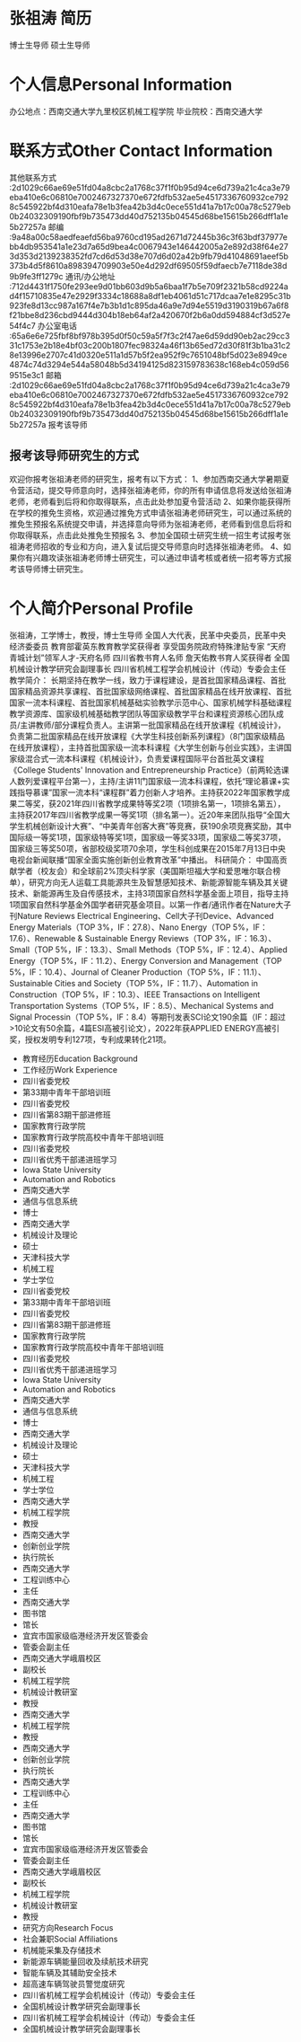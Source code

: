 # 张祖涛 简历
博士生导师
硕士生导师

# 个人信息Personal Information
办公地点：西南交通大学九里校区机械工程学院
毕业院校：西南交通大学

# 联系方式Other Contact Information
其他联系方式 :2d1029c66ae69e51fd04a8cbc2a1768c37f1f0b95d94ce6d739a21c4ca3e79eba410e6c06810e7002467327370e672fdfb532ae5e4517336760932ce7928c545922bf4d310eafa78e1b3fea42b3d4c0ece551d41a7b17c00a78c5279eb0b24032309190fbf9b735473dd40d752135b04545d68be15615b266dff1a1e5b27257a
邮编 :9a48a00c58aedfeaefd56ba9760cd195ad2671d72445b36c3f63bdf37977ebb4db953541a1e23d7a65d9bea4c0067943e146442005a2e892d38f64e273d353d2139238352fd7cd6d53d38e707d6d02a42b9fb79d41048691aeef5b373b4d5f8610a898394709903e50e4d292df69505f59dfaecb7e7118de38d9b9fe3ff1279c
通讯/办公地址 :712d4431f1750fe293ee9d01bb603d9b5a6baa1f7b5e709f2321b58cd9224ad4f15710835e47e2929f3334c18688a8df1eb4061d51c717dcaa7e1e8295c31b923fe8d13cc987a167f4e7b3b1d1c895da46a9e7d94e5519d3190319b67a6f8f21bbe8d236cbd9444d304b18eb64af2a420670f2b6a0dd594884cf3d527e54f4c7
办公室电话 :65a6e6e725fbf8bf978b395d0f50c59a5f7f3c2f47ae6d59dd90eb2ac29cc331c1753e2b18e4bf03c200b1807fec98324a46f13b65ed72d30f81f3b1ba31c28e13996e2707c41d0320e511a1d57b5f2ea952f9c7651048bf5d023e8949ce4874c74d3294e544a58048b5d34194125d823159783638c168eb4c059d569515e3c1
邮箱 :2d1029c66ae69e51fd04a8cbc2a1768c37f1f0b95d94ce6d739a21c4ca3e79eba410e6c06810e7002467327370e672fdfb532ae5e4517336760932ce7928c545922bf4d310eafa78e1b3fea42b3d4c0ece551d41a7b17c00a78c5279eb0b24032309190fbf9b735473dd40d752135b04545d68be15615b266dff1a1e5b27257a
报考该导师

## 报考该导师研究生的方式
欢迎你报考张祖涛老师的研究生，报考有以下方式：
1、参加西南交通大学暑期夏令营活动，提交导师意向时，选择张祖涛老师，你的所有申请信息将发送给张祖涛老师，老师看到后将和你取得联系，点击此处参加夏令营活动
2、如果你能获得所在学校的推免生资格，欢迎通过推免方式申请张祖涛老师研究生，可以通过系统的推免生预报名系统提交申请，并选择意向导师为张祖涛老师，老师看到信息后将和你取得联系，点击此处推免生预报名
3、参加全国硕士研究生统一招生考试报考张祖涛老师招收的专业和方向，进入复试后提交导师意向时选择张祖涛老师。
4、如果你有兴趣攻读张祖涛老师博士研究生，可以通过申请考核或者统一招考等方式报考该导师博士研究生。

# 个人简介Personal Profile
张祖涛，工学博士，教授，博士生导师
全国人大代表，民革中央委员，民革中央经济委委员
教育部霍英东教育教学奖获得者
享受国务院政府特殊津贴专家
“天府青城计划”领军人才-天府名师
四川省教书育人名师
詹天佑教书育人奖获得者
全国机械设计教学研究会副理事长
四川省机械工程学会机械设计（传动）专委会主任
教学简介：
长期坚持在教学一线，致力于课程建设，是首批国家精品课程、首批国家精品资源共享课程、首批国家级网络课程、首批国家精品在线开放课程、首批国家一流本科课程、首批国家机械基础实验教学示范中心、国家机械学科基础课程教学资源库、国家级机械基础教学团队等国家级教学平台和课程资源核心团队成员/主讲教师/部分课程负责人。主讲第一批国家精品在线开放课程《机械设计》，负责第二批国家精品在线开放课程《大学生科技创新系列课程》（8门国家级精品在线开放课程），主持首批国家级一流本科课程《大学生创新与创业实践》，主讲国家级混合式一流本科课程《机械设计》，负责爱课程国际平台首批英文课程《College Students' Innovation and Entrepreneurship Practice》（前两轮选课人数列爱课程平台第一），主持/主讲11门国家级一流本科课程，依托“理论慕课+实践指导慕课”国家一流本科“课程群”着力创新人才培养。主持获2022年国家教学成果二等奖，获2021年四川省教学成果特等奖2项（1项排名第一，1项排名第五），主持获2017年四川省教学成果一等奖1项（排名第一）。近20年来团队指导“全国大学生机械创新设计大赛”、“中美青年创客大赛”等竞赛，获190余项竞赛奖励，其中国际级一等奖1项，国家级特等奖1项，国家级一等奖33项，国家级二等奖37项，国家级三等奖50项，省部校级奖项70余项，学生科创成果在2015年7月13日中央电视台新闻联播“国家全面实施创新创业教育改革”中播出。
科研简介：
中国高贡献学者（校友会）和全球前2%顶尖科学家（美国斯坦福大学和爱思唯尔联合榜单），研究方向无人运载工具能源共生及智慧感知技术、新能源智能车辆及其关键技术、新能源再生及自传感技术，主持3项国家自然科学基金面上项目，指导主持1项国家自然科学基金外国学者研究基金项目。以第一作者/通讯作者在Nature大子刊Nature Reviews Electrical Engineering、Cell大子刊Device、Advanced Energy Materials（TOP 3%，IF：27.8）、Nano Energy（TOP 5%，IF：17.6）、Renewable & Sustainable Energy Reviews（TOP 3%，IF：16.3）、Small（TOP 5%，IF：13.3）、Small Methods（TOP 5%，IF：12.4）、Applied Energy（TOP 5%，IF：11.2）、Energy Conversion and Management（TOP 5%，IF：10.4）、Journal of Cleaner Production（TOP 5%，IF：11.1）、Sustainable Cities and Society（TOP 5%，IF：11.7）、Automation in Construction（TOP 5%，IF：10.3）、IEEE Transactions on Intelligent Transportation Systems（TOP 5%，IF：8.5）、Mechanical Systems and Signal Processin（TOP 5%，IF：8.4）等期刊发表SCI论文190余篇（IF：超过>10论文有50余篇，4篇ESI高被引论文），2022年获APPLIED ENERGY高被引奖，授权发明专利127项，专利成果转化21项。
- 教育经历Education Background
- 工作经历Work Experience
- 四川省委党校
- 第33期中青年干部培训班
- 四川省委党校
- 四川省第83期干部进修班
- 国家教育行政学院
- 国家教育行政学院高校中青年干部培训班
- 四川省委党校
- 四川省优秀干部递进班学习
- Iowa State University
- Automation and Robotics
- 西南交通大学
- 通信与信息系统
- 博士
- 西南交通大学
- 机械设计及理论
- 硕士
- 天津科技大学
- 机械工程
- 学士学位
- 四川省委党校
- 第33期中青年干部培训班
- 四川省委党校
- 四川省第83期干部进修班
- 国家教育行政学院
- 国家教育行政学院高校中青年干部培训班
- 四川省委党校
- 四川省优秀干部递进班学习
- Iowa State University
- Automation and Robotics
- 西南交通大学
- 通信与信息系统
- 博士
- 西南交通大学
- 机械设计及理论
- 硕士
- 天津科技大学
- 机械工程
- 学士学位
- 西南交通大学
- 机械工程学院
- 教授
- 西南交通大学
- 创新创业学院
- 执行院长
- 西南交通大学
- 工程训练中心
- 主任
- 西南交通大学
- 图书馆
- 馆长
- 宜宾市国家级临港经济开发区管委会
- 管委会副主任
- 西南交通大学峨眉校区
- 副校长
- 机械工程学院
- 机械设计教研室
- 教授
- 西南交通大学
- 机械工程学院
- 教授
- 西南交通大学
- 创新创业学院
- 执行院长
- 西南交通大学
- 工程训练中心
- 主任
- 西南交通大学
- 图书馆
- 馆长
- 宜宾市国家级临港经济开发区管委会
- 管委会副主任
- 西南交通大学峨眉校区
- 副校长
- 机械工程学院
- 机械设计教研室
- 教授
- 研究方向Research Focus
- 社会兼职Social Affiliations
- 机械能采集及存储技术
- 新能源车辆能量回收及续航技术研究
- 智能车辆及其辅助安全技术
- 超高速车辆驾驶员警觉度研究
- 四川省机械工程学会机械设计（传动）专委会主任
- 全国机械设计教学研究会副理事长
- 四川省机械工程学会机械设计（传动）专委会主任
- 全国机械设计教学研究会副理事长
